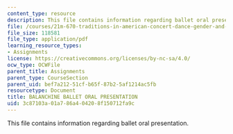```yaml
---
content_type: resource
description: This file contains information regarding ballet oral presentation.
file: /courses/21m-670-traditions-in-american-concert-dance-gender-and-autobiography-spring-2008/3c87103a01a786a404208f150712fa9c_MIT21M_670S08_orals.pdf
file_size: 118581
file_type: application/pdf
learning_resource_types:
- Assignments
license: https://creativecommons.org/licenses/by-nc-sa/4.0/
ocw_type: OCWFile
parent_title: Assignments
parent_type: CourseSection
parent_uid: bef7a212-51cf-b65f-87b2-5af1214ac5fb
resourcetype: Document
title: BALANCHINE BALLET ORAL PRESENTATION
uid: 3c87103a-01a7-86a4-0420-8f150712fa9c
---
```

This file contains information regarding ballet oral presentation.